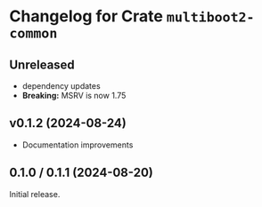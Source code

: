 # Changelog for Crate `multiboot2-common`

## Unreleased

- dependency updates
- **Breaking:** MSRV is now 1.75

## v0.1.2 (2024-08-24)

- Documentation improvements

## 0.1.0 / 0.1.1 (2024-08-20)

Initial release.
